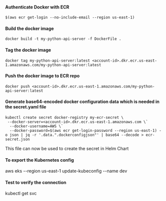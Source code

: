 #### Authenticate Docker with ECR
```$(aws ecr get-login --no-include-email --region us-east-1)```

#### Build the docker image 
```docker build -t my-python-api-server -f DockerFile .```

#### Tag the docker image 
```docker tag my-python-api-server:latest <account-id>.dkr.ecr.us-east-1.amazonaws.com/my-python-api-server:latest```

#### Push the docker image to ECR repo 
```docker push <account-id>.dkr.ecr.us-east-1.amazonaws.com/my-python-api-server:latest```

#### Generate base64-encoded docker configuration data which is needed in the secret.yaml file
```
kubectl create secret docker-registry my-ecr-secret \
 --docker-server=<account-id>.dkr.ecr.us-east-1.amazonaws.com \`
  --docker-username=AWS \`
  --docker-password=$(aws ecr get-login-password --region us-east-1) -o json | jq -r '.data.".dockerconfigjson"' | base64 --decode > ecr-secret.json
  ```
  
This file can now be used to create the secret in Helm Chart

#### To export the Kubernetes config 
aws eks --region us-east-1 update-kubeconfig --name dev

#### Test to verify the connection
kubectl get svc
